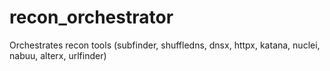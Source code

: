 # recon_orchestrator
Orchestrates recon tools (subfinder, shuffledns, dnsx, httpx, katana, nuclei, nabuu, alterx, urlfinder) 
